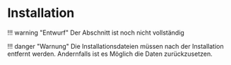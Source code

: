 # Installation

!!! warning "Entwurf"
	Der Abschnitt ist noch nicht vollständig
	
!!! danger "Warnung"
	Die Installationsdateien müssen nach der Installation entfernt werden. Andernfalls ist es Möglich die Daten zurückzusetzen.